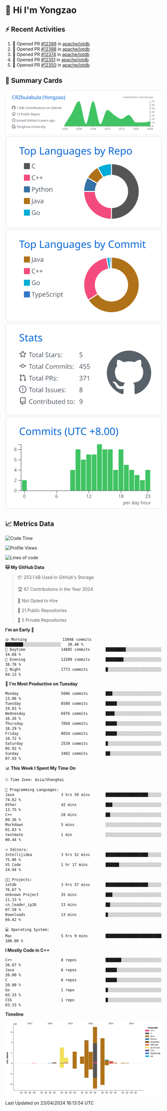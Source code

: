 # 👋 Hi I'm Yongzao

## ⚡ Recent Activities
<!--START_SECTION:activity-->
1. 💪 Opened PR [#12389](https://github.com/apache/iotdb/pull/12389) in [apache/iotdb](https://github.com/apache/iotdb)
2. 💪 Opened PR [#12388](https://github.com/apache/iotdb/pull/12388) in [apache/iotdb](https://github.com/apache/iotdb)
3. 💪 Opened PR [#12374](https://github.com/apache/iotdb/pull/12374) in [apache/iotdb](https://github.com/apache/iotdb)
4. 💪 Opened PR [#12351](https://github.com/apache/iotdb/pull/12351) in [apache/iotdb](https://github.com/apache/iotdb)
5. 💪 Opened PR [#12350](https://github.com/apache/iotdb/pull/12350) in [apache/iotdb](https://github.com/apache/iotdb)
<!--END_SECTION:activity-->

## 🎑 Summary Cards

[![](https://raw.githubusercontent.com/CRZbulabula/CRZbulabula/main/profile-summary-card-output/github/0-profile-details.svg)](https://github.com/vn7n24fzkq/github-profile-summary-cards)
[![](https://raw.githubusercontent.com/CRZbulabula/CRZbulabula/main/profile-summary-card-output/github/1-repos-per-language.svg)](https://github.com/vn7n24fzkq/github-profile-summary-cards) [![](https://raw.githubusercontent.com/CRZbulabula/CRZbulabula/main/profile-summary-card-output/github/2-most-commit-language.svg)](https://github.com/vn7n24fzkq/github-profile-summary-cards)
[![](https://raw.githubusercontent.com/CRZbulabula/CRZbulabula/main/profile-summary-card-output/github/3-stats.svg)](https://github.com/vn7n24fzkq/github-profile-summary-cards) [![](https://raw.githubusercontent.com/CRZbulabula/CRZbulabula/main/profile-summary-card-output/github/4-productive-time.svg)](https://github.com/vn7n24fzkq/github-profile-summary-cards)

## 📈 Metrics Data

<!--START_SECTION:waka-->
![Code Time](http://img.shields.io/badge/Code%20Time-631%20hrs%2050%20mins-blue)

![Profile Views](http://img.shields.io/badge/Profile%20Views-0-blue)

![Lines of code](https://img.shields.io/badge/From%20Hello%20World%20I%27ve%20Written-27.3%20million%20lines%20of%20code-blue)

**🐱 My GitHub Data** 

> 📦 253.1 kB Used in GitHub's Storage 
 > 
> 🏆 67 Contributions in the Year 2024
 > 
> 🚫 Not Opted to Hire
 > 
> 📜 21 Public Repositories 
 > 
> 🔑 5 Private Repositories 
 > 
**I'm an Early 🐤** 

```text
🌞 Morning                13048 commits       ████████░░░░░░░░░░░░░░░░░   30.40 % 
🌆 Daytime                14885 commits       █████████░░░░░░░░░░░░░░░░   34.68 % 
🌃 Evening                13209 commits       ████████░░░░░░░░░░░░░░░░░   30.78 % 
🌙 Night                  1773 commits        █░░░░░░░░░░░░░░░░░░░░░░░░   04.13 % 
```
📅 **I'm Most Productive on Tuesday** 

```text
Monday                   5606 commits        ███░░░░░░░░░░░░░░░░░░░░░░   13.06 % 
Tuesday                  8508 commits        █████░░░░░░░░░░░░░░░░░░░░   19.83 % 
Wednesday                6976 commits        ████░░░░░░░░░░░░░░░░░░░░░   16.26 % 
Thursday                 7850 commits        █████░░░░░░░░░░░░░░░░░░░░   18.29 % 
Friday                   8034 commits        █████░░░░░░░░░░░░░░░░░░░░   18.72 % 
Saturday                 2539 commits        █░░░░░░░░░░░░░░░░░░░░░░░░   05.92 % 
Sunday                   3402 commits        ██░░░░░░░░░░░░░░░░░░░░░░░   07.93 % 
```


📊 **This Week I Spent My Time On** 

```text
🕑︎ Time Zone: Asia/Shanghai

💬 Programming Languages: 
Java                     3 hrs 50 mins       ███████████████████░░░░░░   74.62 % 
Other                    42 mins             ███░░░░░░░░░░░░░░░░░░░░░░   13.75 % 
C++                      28 mins             ██░░░░░░░░░░░░░░░░░░░░░░░   09.36 % 
Markdown                 5 mins              ░░░░░░░░░░░░░░░░░░░░░░░░░   01.83 % 
textmate                 1 min               ░░░░░░░░░░░░░░░░░░░░░░░░░   00.44 % 

🔥 Editors: 
Intellijidea             3 hrs 52 mins       ███████████████████░░░░░░   75.06 % 
VS Code                  1 hr 17 mins        ██████░░░░░░░░░░░░░░░░░░░   24.94 % 

🐱‍💻 Projects: 
iotdb                    3 hrs 57 mins       ███████████████████░░░░░░   76.67 % 
Unknown Project          35 mins             ███░░░░░░░░░░░░░░░░░░░░░░   11.33 % 
cn_leader_ip26           23 mins             ██░░░░░░░░░░░░░░░░░░░░░░░   07.58 % 
Downloads                13 mins             █░░░░░░░░░░░░░░░░░░░░░░░░   04.42 % 

💻 Operating System: 
Mac                      5 hrs 9 mins        █████████████████████████   100.00 % 
```

**I Mostly Code in C++** 

```text
C++                      8 repos             ███████░░░░░░░░░░░░░░░░░░   26.67 % 
Java                     6 repos             █████░░░░░░░░░░░░░░░░░░░░   20.00 % 
C                        6 repos             █████░░░░░░░░░░░░░░░░░░░░   20.00 % 
Go                       1 repo              █░░░░░░░░░░░░░░░░░░░░░░░░   03.33 % 
CSS                      1 repo              █░░░░░░░░░░░░░░░░░░░░░░░░   03.33 % 
```



**Timeline**

![Lines of Code chart](https://raw.githubusercontent.com/CRZbulabula/CRZbulabula/main/assets/bar_graph.png)


 Last Updated on 23/04/2024 16:13:54 UTC
<!--END_SECTION:waka-->

